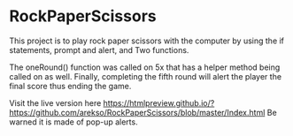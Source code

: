 # RockPaperScissors

This project is to play rock paper scissors with the computer by using the 
if statements,
prompt and alert, and
Two functions.

The oneRound() function was called on 5x that has a helper method being called on as well. Finally, completing the fifth round will alert the player the final score thus ending the game.

Visit the live version here https://htmlpreview.github.io/?https://github.com/arekso/RockPaperScissors/blob/master/Index.html
Be warned it is made of pop-up alerts.
